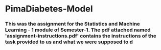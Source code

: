 # PimaDiabetes-Model

### This was the assignment for the Statistics and Machine Learning - 1 module of Semester-1. The pdf attached named 'assignment-instructions.pdf' contains the instructions of the task provided to us and what we were supposed to d

